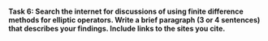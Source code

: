 #### Task 6: Search the internet for discussions of using finite difference methods for elliptic operators. Write a brief paragraph (3 or 4 sentences) that describes your findings. Include links to the sites you cite.
